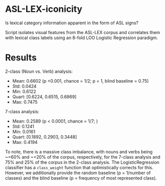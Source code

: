 # ASL-LEX-iconicity
Is lexical category information apparent in the form of ASL signs?

Script isolates visual features from the ASL-LEX corpus and correlates them with lexical class labels using an 8-fold LOO Logistic Regression paradigm. 

# Results
2-class (Noun vs. Verb) analysis:
- Mean:    0.6602 (p <0.001, chance = 1/2; p = 1, blind baseline = 0.75)
- Std:     0.0424
- Min:     0.6122
- Quart:   [0.6224, 0.6515, 0.6869]
- Max:     0.7475

7-class analysis:
- Mean: 0.2589 (p < 0.0001, chance = 1/7; )
- Std:  0.1241
- Min:  0.0161
- Quart:  [0.1892, 0.2903, 0.3448]
- Max:  0.4194

To note, there is a massive class imbalance, with nouns and verbs being ~=60% and ~=20% of the corpus, respectively, for the 7-class analysis and 75% and 25% of the corpus in the 2-class analysis. The LogisticRegression classifier has a ```class_weight``` function that optimistically corrects for this. However, we additionally provide the random baseline (p = 1/number of classes) and the blind baseline (p = frequency of most represented class). 
